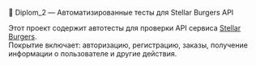 🧪 Diplom_2 — Автоматизированные тесты для Stellar Burgers API

Этот проект содержит автотесты для проверки API сервиса [Stellar Burgers](https://stellarburgers.nomoreparties.site).  
Покрытие включает: авторизацию, регистрацию, заказы, получение информации о пользователе и другие действия.
